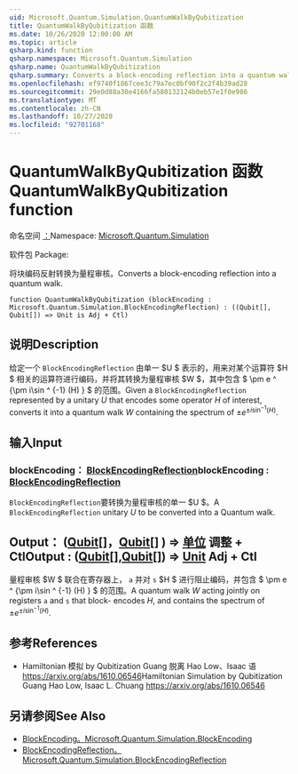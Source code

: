 ```yaml
---
uid: Microsoft.Quantum.Simulation.QuantumWalkByQubitization
title: QuantumWalkByQubitization 函数
ms.date: 10/26/2020 12:00:00 AM
ms.topic: article
qsharp.kind: function
qsharp.namespace: Microsoft.Quantum.Simulation
qsharp.name: QuantumWalkByQubitization
qsharp.summary: Converts a block-encoding reflection into a quantum walk.
ms.openlocfilehash: ef9740f1867cee3c79a7ec0bf90f2c2f4b39ad28
ms.sourcegitcommit: 29e0d88a30e4166fa580132124b0eb57e1f0e986
ms.translationtype: MT
ms.contentlocale: zh-CN
ms.lasthandoff: 10/27/2020
ms.locfileid: "92701168"
---
```

# <a name="quantumwalkbyqubitization-function"></a><span data-ttu-id="0ab19-102">QuantumWalkByQubitization 函数</span><span class="sxs-lookup"><span data-stu-id="0ab19-102">QuantumWalkByQubitization function</span></span>

<span data-ttu-id="0ab19-103">命名空间 [：](xref:Microsoft.Quantum.Simulation)</span><span class="sxs-lookup"><span data-stu-id="0ab19-103">Namespace: [Microsoft.Quantum.Simulation](xref:Microsoft.Quantum.Simulation)</span></span>

<span data-ttu-id="0ab19-104">软件包 [](https://nuget.org/packages/)</span><span class="sxs-lookup"><span data-stu-id="0ab19-104">Package: [](https://nuget.org/packages/)</span></span>


<span data-ttu-id="0ab19-105">将块编码反射转换为量程审核。</span><span class="sxs-lookup"><span data-stu-id="0ab19-105">Converts a block-encoding reflection into a quantum walk.</span></span>

```qsharp
function QuantumWalkByQubitization (blockEncoding : Microsoft.Quantum.Simulation.BlockEncodingReflection) : ((Qubit[], Qubit[]) => Unit is Adj + Ctl)
```


## <a name="description"></a><span data-ttu-id="0ab19-106">说明</span><span class="sxs-lookup"><span data-stu-id="0ab19-106">Description</span></span>

<span data-ttu-id="0ab19-107">给定一个 `BlockEncodingReflection` 由单一 $U $ 表示的，用来对某个运算符 $H $ 相关的运算符进行编码，并将其转换为量程审核 $W $，其中包含 $ \pm e ^ {\pm i\sin ^ {-1} (H) } $ 的范围。</span><span class="sxs-lookup"><span data-stu-id="0ab19-107">Given a `BlockEncodingReflection` represented by a unitary $U$ that encodes some operator $H$ of interest, converts it into a quantum walk $W$ containing the spectrum of $\pm e^{\pm i\sin^{-1}(H)}$.</span></span>

## <a name="input"></a><span data-ttu-id="0ab19-108">输入</span><span class="sxs-lookup"><span data-stu-id="0ab19-108">Input</span></span>

### <a name="blockencoding--blockencodingreflection"></a><span data-ttu-id="0ab19-109">blockEncoding： [BlockEncodingReflection](xref:Microsoft.Quantum.Simulation.BlockEncodingReflection)</span><span class="sxs-lookup"><span data-stu-id="0ab19-109">blockEncoding : [BlockEncodingReflection](xref:Microsoft.Quantum.Simulation.BlockEncodingReflection)</span></span>

<span data-ttu-id="0ab19-110">`BlockEncodingReflection`要转换为量程审核的单一 $U $。</span><span class="sxs-lookup"><span data-stu-id="0ab19-110">A `BlockEncodingReflection` unitary $U$ to be converted into a Quantum walk.</span></span>



## <a name="output--qubitqubit--unit-adj--ctl"></a><span data-ttu-id="0ab19-111">Output： ([Qubit](xref:microsoft.quantum.lang-ref.qubit)[]，[Qubit](xref:microsoft.quantum.lang-ref.qubit)[] ) => [单位](xref:microsoft.quantum.lang-ref.unit) 调整 + Ctl</span><span class="sxs-lookup"><span data-stu-id="0ab19-111">Output : ([Qubit](xref:microsoft.quantum.lang-ref.qubit)[],[Qubit](xref:microsoft.quantum.lang-ref.qubit)[]) => [Unit](xref:microsoft.quantum.lang-ref.unit) Adj + Ctl</span></span>

<span data-ttu-id="0ab19-112">量程审核 $W $ 联合在寄存器上， `a` 并对 `s` $H $ 进行阻止编码，并包含 $ \pm e ^ {\pm i\sin ^ {-1} (H) } $ 的范围。</span><span class="sxs-lookup"><span data-stu-id="0ab19-112">A quantum walk $W$ acting jointly on registers `a` and `s` that block- encodes $H$, and contains the spectrum of $\pm e^{\pm i\sin^{-1}(H)}$.</span></span>

## <a name="references"></a><span data-ttu-id="0ab19-113">参考</span><span class="sxs-lookup"><span data-stu-id="0ab19-113">References</span></span>

- <span data-ttu-id="0ab19-114">Hamiltonian 模拟 by Qubitization Guang 脱离 Hao Low、Isaac 语 https://arxiv.org/abs/1610.06546</span><span class="sxs-lookup"><span data-stu-id="0ab19-114">Hamiltonian Simulation by Qubitization Guang Hao Low, Isaac L. Chuang https://arxiv.org/abs/1610.06546</span></span>

## <a name="see-also"></a><span data-ttu-id="0ab19-115">另请参阅</span><span class="sxs-lookup"><span data-stu-id="0ab19-115">See Also</span></span>

- [<span data-ttu-id="0ab19-116">BlockEncoding。</span><span class="sxs-lookup"><span data-stu-id="0ab19-116">Microsoft.Quantum.Simulation.BlockEncoding</span></span>](xref:Microsoft.Quantum.Simulation.BlockEncoding)
- [<span data-ttu-id="0ab19-117">BlockEncodingReflection。</span><span class="sxs-lookup"><span data-stu-id="0ab19-117">Microsoft.Quantum.Simulation.BlockEncodingReflection</span></span>](xref:Microsoft.Quantum.Simulation.BlockEncodingReflection)